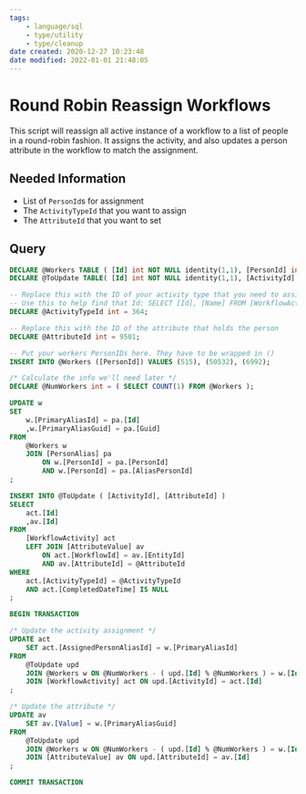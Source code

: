 ```yaml
---
tags:
    - language/sql
    - type/utility
    - type/cleanup
date created: 2020-12-27 10:23:48
date modified: 2022-01-01 21:48:05
---
```


# Round Robin Reassign Workflows

This script will reassign all active instance of a workflow to a list of people in a round-robin fashion. It assigns the activity, and also updates a person attribute in the workflow to match the assignment.

## Needed Information

- List of `PersonId`s for assignment
- The `ActivityTypeId` that you want to assign
- The `AttributeId` that you want to set

## Query

```sql
DECLARE @Workers TABLE ( [Id] int NOT NULL identity(1,1), [PersonId] int, [PrimaryAliasId] int, [PrimaryAliasGuid] uniqueidentifier );
DECLARE @ToUpdate TABLE( [Id] int NOT NULL identity(1,1), [ActivityId] int,  [AttributeId] int );

-- Replace this with the ID of your activity type that you need to assign
-- Use this to help find that Id: SELECT [Id], [Name] FROM [WorkflowActivityType] WHERE [WorkflowTypeId] = 141;
DECLARE @ActivityTypeId int = 364;

-- Replace this with the ID of the attribute that holds the person
DECLARE @AttributeId int = 9501;

-- Put your workers PersonIDs here. They have to be wrapped in ()
INSERT INTO @Workers ([PersonId]) VALUES (515), (50532), (6992);

/* Calculate the info we'll need later */
DECLARE @NumWorkers int = ( SELECT COUNT(1) FROM @Workers );

UPDATE w
SET
    w.[PrimaryAliasId] = pa.[Id]
    ,w.[PrimaryAliasGuid] = pa.[Guid]
FROM
    @Workers w
    JOIN [PersonAlias] pa
        ON w.[PersonId] = pa.[PersonId]
        AND w.[PersonId] = pa.[AliasPersonId]
;

INSERT INTO @ToUpdate ( [ActivityId], [AttributeId] )
SELECT
    act.[Id]
    ,av.[Id]
FROM
    [WorkflowActivity] act
    LEFT JOIN [AttributeValue] av
        ON act.[WorkflowId] = av.[EntityId]
        AND av.[AttributeId] = @AttributeId
WHERE
    act.[ActivityTypeId] = @ActivityTypeId
    AND act.[CompletedDateTime] IS NULL
;

BEGIN TRANSACTION

/* Update the activity assignment */
UPDATE act
    SET act.[AssignedPersonAliasId] = w.[PrimaryAliasId]
FROM
    @ToUpdate upd
    JOIN @Workers w ON @NumWorkers - ( upd.[Id] % @NumWorkers ) = w.[Id]
    JOIN [WorkflowActivity] act ON upd.[ActivityId] = act.[Id]
;

/* Update the attribute */
UPDATE av
    SET av.[Value] = w.[PrimaryAliasGuid]
FROM
    @ToUpdate upd
    JOIN @Workers w ON @NumWorkers - ( upd.[Id] % @NumWorkers ) = w.[Id]
    JOIN [AttributeValue] av ON upd.[AttributeId] = av.[Id]
;

COMMIT TRANSACTION
```
